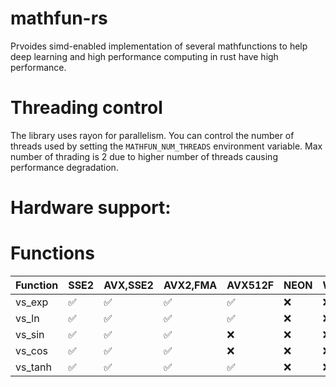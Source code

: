 # mathfun-rs
Prvoides simd-enabled implementation of several mathfunctions to help deep learning and high performance computing in rust have high performance.

# Threading control
The library uses rayon for parallelism. You can control the number of threads used by setting the `MATHFUN_NUM_THREADS` environment variable. Max number of thrading is 2 due to higher number of threads causing performance degradation.

# Hardware support:

# Functions

| Function | SSE2 | AVX,SSE2 | AVX2,FMA | AVX512F | NEON | WASM |
|----------|-----|-----|-----|--------|------|------|
| vs_exp      |  ✅   |   ✅  |   ✅  |    ✅    |   ❌   |   ❌   |
| vs_ln       |  ✅   |   ✅  |  ✅   |   ✅      |   ❌   |   ❌   |
| vs_sin      |  ✅   |   ✅  |  ✅   |    ❌     |  ❌    |   ❌   |
| vs_cos      |  ✅   |  ✅   |   ✅  |    ❌     |  ❌    |   ❌   |
| vs_tanh     |  ✅   |   ✅  |  ✅   |    ✅    |    ❌  |    ❌  |
